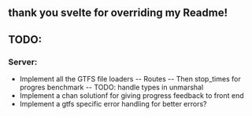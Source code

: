 ## thank you svelte for overriding my Readme!


## TODO:
### Server:
- Implement all the GTFS file loaders
-- Routes
-- Then stop_times for progres benchmark
-- TODO: handle types in unmarshal
- Implement a chan solutionf for giving progress feedback to front end
- Implement a gtfs specific error handling for better errors?
